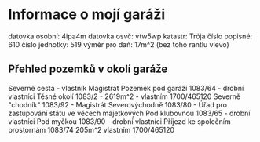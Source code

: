 # Informace o mojí garáži

datovka osobní: 4ipa4m
datovka osvč: vtw5wp
katastr: Trója
číslo popisné: 610
číslo jednotky: 519
výměr pro daň: 17m^2 (bez toho rantlu vlevo)

##  Přehled pozemků v okolí garáže

Severně cesta - vlastník Magistrát
Pozemek pod garáží 1083/64 - drobní vlastníci
Těsné okolí 1083/2 - 2619m^2 - vlastním 1700/465120
Severně "chodník" 1083/92 - Magistrát
Severovýchodně 1083/80 - Úřad pro zastupování státu ve věcech majetkových
Pod klubovnou 1083/65 - drobní vlastníci
Pod myčkou 1083/90 - drobní vlastníci
Příjezd ke společním prostornám 1083/74 205m^2 vlastním 1700/465120







